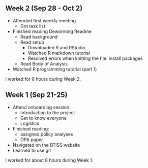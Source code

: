 ## Week 2 (Sep 28 - Oct 2)

- Attended first weekly meeting
  - Got task list
- Finished reading Deworming Readme
  - Read background
  - Read setup
    - Downloaded R and RStudio
    - Watched R markdown tutorial
    - Resolved errors when knitting the file: install packages
  - Read Body of Analysis
- Watched R programming tutorial (part 1)

I worked for 8 hours during Week 2.

## Week 1 (Sep 21-25)  

- Attend onboarding session
  - Introduction to the project
  - Get to know everyone
  - Logistics
- Finished reading:
  - assigned policy analyses
  - OPA paper
- Navigated on the BTISS website
- Learned to use git

I worked for about 8 hours during Week 1.
